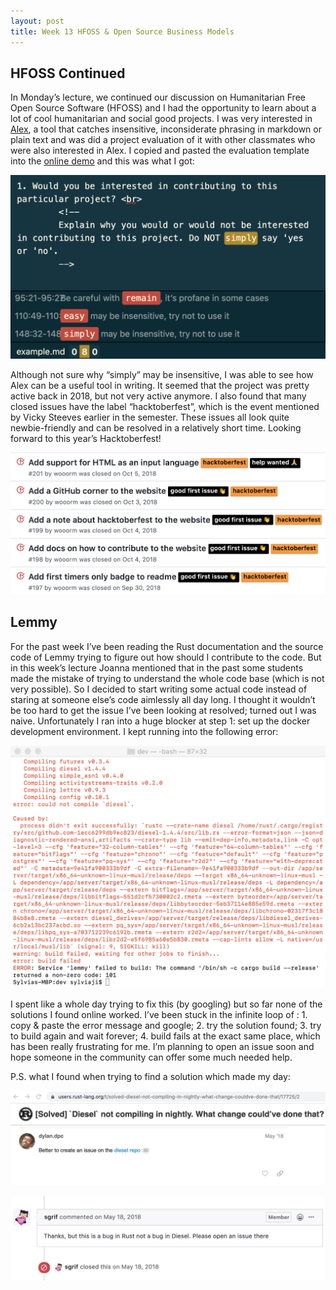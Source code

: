 ```yaml
---
layout: post
title: Week 13 HFOSS & Open Source Business Models
---
```


## HFOSS Continued
In Monday’s lecture, we continued our discussion on Humanitarian Free Open Source Software (HFOSS) and I had the opportunity to learn about a lot of cool humanitarian and social good projects. I was very interested in [Alex](https://alexjs.com/), a tool that catches insensitive, inconsiderate phrasing in markdown or plain text and was did a project evaluation of it with other classmates who were also interested in Alex. I copied and pasted the evaluation template into the [online demo](https://alexjs.com/#demo) and this was what I got:

![Alex](../images/alex.png)

Although not sure why “simply” may be insensitive, I was able to see how Alex can be a useful tool in writing. It seemed that the project was pretty active back in 2018, but not very active anymore. I also found that many closed issues have the label “hacktoberfest”, which is the event mentioned by Vicky Steeves earlier in the semester. These issues all look quite newbie-friendly and can be resolved in a relatively short time. Looking forward to this year’s Hacktoberfest!

![Alex_issues](../images/alex_issues.png)

## Lemmy
For the past week I’ve been reading the Rust documentation and the source code of Lemmy trying to figure out how should I contribute to the code. But in this week’s lecture Joanna mentioned that in the past some students made the mistake of trying to understand the whole code base (which is not very possible). So I decided to start writing some actual code instead of staring at someone else’s code aimlessly all day long. I thought it wouldn’t be too hard to get the issue I’ve been looking at resolved; turned out I was naive. Unfortunately I ran into a huge blocker at step 1: set up the docker development environment. I kept running into the following error: 

![docker](../images/docker.png)

I spent like a whole day trying to fix this (by googling) but so far none of the solutions I found online worked. I’ve been stuck in the infinite loop of : 1. copy & paste the error message and google; 2. try the solution found; 3. try to build again and wait forever; 4. build fails at the exact same place, which has been really frustrating for me. I’m planning to open an issue soon and hope someone in the community can offer some much needed help. 

P.S. what I found when trying to find a solution which made my day: 

![rust](../images/rust.jpeg)

![diesel](../images/diesel.jpeg)
